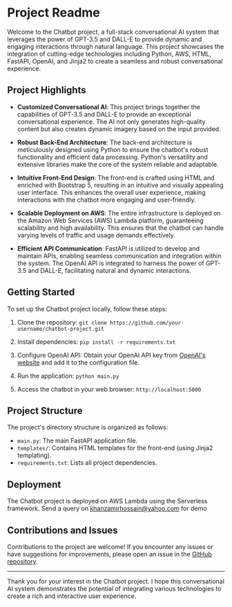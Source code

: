 # Project Readme

Welcome to the Chatbot project, a full-stack conversational AI system that leverages the power of GPT-3.5 and DALL-E to provide dynamic and engaging interactions through natural language. This project showcases the integration of cutting-edge technologies including Python, AWS, HTML, FastAPI, OpenAI, and Jinja2 to create a seamless and robust conversational experience.

## Project Highlights

- **Customized Conversational AI**: This project brings together the capabilities of GPT-3.5 and DALL-E to provide an exceptional conversational experience. The AI not only generates high-quality content but also creates dynamic imagery based on the input provided.

- **Robust Back-End Architecture**: The back-end architecture is meticulously designed using Python to ensure the chatbot's robust functionality and efficient data processing. Python's versatility and extensive libraries make the core of the system reliable and adaptable.

- **Intuitive Front-End Design**: The front-end is crafted using HTML and enriched with Bootstrap 5, resulting in an intuitive and visually appealing user interface. This enhances the overall user experience, making interactions with the chatbot more engaging and user-friendly.

- **Scalable Deployment on AWS**: The entire infrastructure is deployed on the Amazon Web Services (AWS) Lambda platform, guaranteeing scalability and high availability. This ensures that the chatbot can handle varying levels of traffic and usage demands effectively.

- **Efficient API Communication**: FastAPI is utilized to develop and maintain APIs, enabling seamless communication and integration within the system. The OpenAI API is integrated to harness the power of GPT-3.5 and DALL-E, facilitating natural and dynamic interactions.

## Getting Started

To set up the Chatbot project locally, follow these steps:

1. Clone the repository: `git clone https://github.com/your-username/chatbot-project.git`

2. Install dependencies: `pip install -r requirements.txt`

3. Configure OpenAI API: Obtain your OpenAI API key from [OpenAI's website](https://openai.com) and add it to the configuration file.

4. Run the application: `python main.py`

5. Access the chatbot in your web browser: `http://localhost:5000`

## Project Structure

The project's directory structure is organized as follows:

- `main.py`: The main FastAPI application file.
- `templates/`: Contains HTML templates for the front-end (using Jinja2 templating).
- `requirements.txt`: Lists all project dependencies.

## Deployment

The Chatbot project is deployed on AWS Lambda using the Serverless framework. Send a query on khanzamirhossain@yahoo.com for demo

## Contributions and Issues

Contributions to the project are welcome! If you encounter any issues or have suggestions for improvements, please open an issue in the [GitHub repository](https://github.com/Zamir-Khan/Personal-Chatbot/issues).

---

Thank you for your interest in the Chatbot project. I hope this conversational AI system demonstrates the potential of integrating various technologies to create a rich and interactive user experience.
